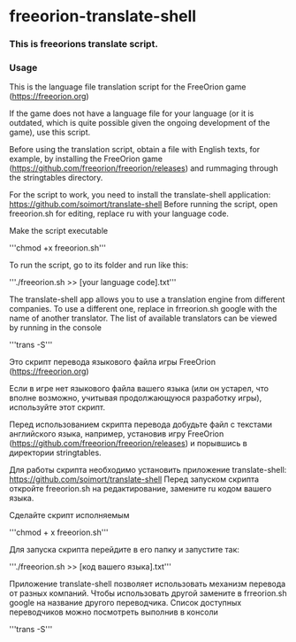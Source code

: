 # freeorion-translate-shell
### This is freeorions translate script.

### Usage
This is the language file translation script for the FreeOrion game (https://freeorion.org)

If the game does not have a language file for your language (or it is outdated, which is quite possible given the ongoing development of the game), use this script.

Before using the translation script, obtain a file with English texts, for example, by installing the FreeOrion game (https://github.com/freeorion/freeorion/releases) and rummaging through the stringtables directory.

For the script to work, you need to install the translate-shell application: https://github.com/soimort/translate-shell
Before running the script, open freeorion.sh for editing, replace ru with your language code.

Make the script executable

'''chmod +x freeorion.sh'''

To run the script, go to its folder and run like this:

'''./freeorion.sh >> [your language code].txt'''

The translate-shell app allows you to use a translation engine from different companies. To use a different one, replace in frreorion.sh google with the name of another translator. The list of available translators can be viewed by running in the console

'''trans -S'''



Это скрипт перевода языкового файла игры FreeOrion (https://freeorion.org)

Если в игре нет языкового файла вашего языка (или он устарел, что вполне возможно, учитывая продолжающуюся разработку игры), используйте этот скрипт.

Перед использованием скрипта перевода добудьте файл с текстами английского языка, например, установив игру FreeOrion (https://github.com/freeorion/freeorion/releases) и порывшись в директории stringtables.

Для работы скрипта необходимо установить приложение translate-shell: https://github.com/soimort/translate-shell 
Перед запуском скрипта откройте freeorion.sh на редактирование, замените ru кодом вашего языка. 

Сделайте скрипт исполняемым 

'''chmod + х freeorion.sh'''

Для запуска скрипта перейдите в его папку и запустите так:

'''./freeorion.sh >> [код вашего языка].txt'''

Приложение translate-shell позволяет использовать механизм перевода от разных компаний. Чтобы использовать другой замените в frreorion.sh google на название другого переводчика. Список доступных переводчиков можно посмотреть выполнив в консоли 

'''trans -S'''
